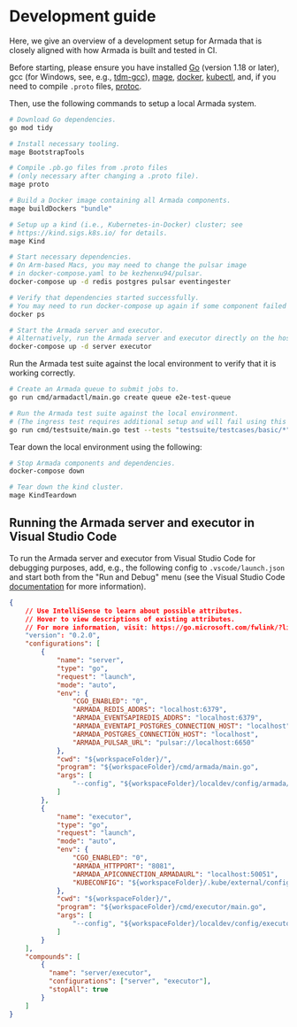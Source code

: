 # Development guide

Here, we give an overview of a development setup for Armada that is closely aligned with how Armada is built and tested in CI.

Before starting, please ensure you have installed [Go](https://go.dev/doc/install) (version 1.18 or later), gcc (for Windows, see, e.g., [tdm-gcc](https://jmeubank.github.io/tdm-gcc/)), [mage](https://magefile.org/), [docker](https://docs.docker.com/get-docker/), [kubectl](https://kubernetes.io/docs/tasks/tools/#kubectl), and, if you need to compile `.proto` files, [protoc](https://github.com/protocolbuffers/protobuf/releases).

Then, use the following commands to setup a local Armada system.
```bash
# Download Go dependencies.
go mod tidy

# Install necessary tooling.
mage BootstrapTools

# Compile .pb.go files from .proto files
# (only necessary after changing a .proto file).
mage proto

# Build a Docker image containing all Armada components.
mage buildDockers "bundle"

# Setup up a kind (i.e., Kubernetes-in-Docker) cluster; see
# https://kind.sigs.k8s.io/ for details.
mage Kind

# Start necessary dependencies.
# On Arm-based Macs, you may need to change the pulsar image
# in docker-compose.yaml to be kezhenxu94/pulsar.
docker-compose up -d redis postgres pulsar eventingester

# Verify that dependencies started successfully.
# You may need to run docker-compose up again if some component failed to start, e.g., due to timeout.
docker ps

# Start the Armada server and executor.
# Alternatively, run the Armada server and executor directly on the host, e.g., through your IDE; see below for details.
docker-compose up -d server executor
```

Run the Armada test suite against the local environment to verify that it is working correctly.
```bash
# Create an Armada queue to submit jobs to.
go run cmd/armadactl/main.go create queue e2e-test-queue

# Run the Armada test suite against the local environment.
# (The ingress test requires additional setup and will fail using this setup.)
go run cmd/testsuite/main.go test --tests "testsuite/testcases/basic/*" --junit junit.xml
```

Tear down the local environment using the following:
```bash
# Stop Armada components and dependencies.
docker-compose down

# Tear down the kind cluster.
mage KindTeardown
```

## Running the Armada server and executor in Visual Studio Code

To run the Armada server and executor from Visual Studio Code for debugging purposes, add, e.g., the following config to `.vscode/launch.json` and start both from the "Run and Debug" menu (see the Visual Studio Code [documentation](https://code.visualstudio.com/docs/editor/debugging) for more information).

```json
{
    // Use IntelliSense to learn about possible attributes.
    // Hover to view descriptions of existing attributes.
    // For more information, visit: https://go.microsoft.com/fwlink/?linkid=830387
    "version": "0.2.0",
    "configurations": [
        {
            "name": "server",
            "type": "go",
            "request": "launch",
            "mode": "auto",
            "env": {
                "CGO_ENABLED": "0",
                "ARMADA_REDIS_ADDRS": "localhost:6379",
                "ARMADA_EVENTSAPIREDIS_ADDRS": "localhost:6379",
                "ARMADA_EVENTAPI_POSTGRES_CONNECTION_HOST": "localhost",
                "ARMADA_POSTGRES_CONNECTION_HOST": "localhost",
                "ARMADA_PULSAR_URL": "pulsar://localhost:6650"
            },
            "cwd": "${workspaceFolder}/",
            "program": "${workspaceFolder}/cmd/armada/main.go",
            "args": [
                "--config", "${workspaceFolder}/localdev/config/armada/config.yaml"                
            ]
        },
        {
            "name": "executor",
            "type": "go",
            "request": "launch",
            "mode": "auto",
            "env": {
                "CGO_ENABLED": "0",
                "ARMADA_HTTPPORT": "8081",
                "ARMADA_APICONNECTION_ARMADAURL": "localhost:50051",
                "KUBECONFIG": "${workspaceFolder}/.kube/external/config"
            },
            "cwd": "${workspaceFolder}/",
            "program": "${workspaceFolder}/cmd/executor/main.go",
            "args": [
                "--config", "${workspaceFolder}/localdev/config/executor/config.yaml"
            ]
        }
    ],
    "compounds": [
        {
          "name": "server/executor",
          "configurations": ["server", "executor"],
          "stopAll": true
        }
    ]    
}
```
